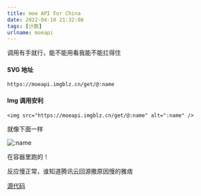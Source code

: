 ```yaml
---
title: moe API For China
date: 2022-04-10 21:32:08
tags: [计数]
urlname: moeapi
---
```


调用有手就行，能不能用看我能不能扛得住

#### SVG 地址

`https://moeapi.imgblz.cn/get/@:name`

#### Img 调用安利

`<img src="https://moeapi.imgblz.cn/get/@:name" alt=":name" />`

就像下面一样

![:name](https://moeapi.imgblz.cn/get/@index?theme=rule34)

在容器里跑的！

反应慢正常，谁知道腾讯云回源撒原因慢的雅痞

[源代码](https://github.com/journey-ad/Moe-counter)